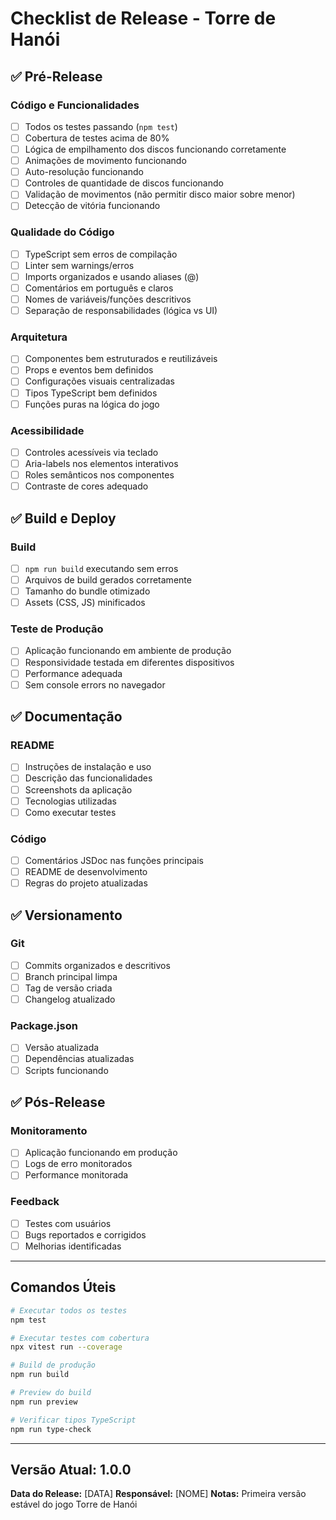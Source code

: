 # Checklist de Release - Torre de Hanói

## ✅ Pré-Release

### Código e Funcionalidades
- [ ] Todos os testes passando (`npm test`)
- [ ] Cobertura de testes acima de 80%
- [ ] Lógica de empilhamento dos discos funcionando corretamente
- [ ] Animações de movimento funcionando
- [ ] Auto-resolução funcionando
- [ ] Controles de quantidade de discos funcionando
- [ ] Validação de movimentos (não permitir disco maior sobre menor)
- [ ] Detecção de vitória funcionando

### Qualidade do Código
- [ ] TypeScript sem erros de compilação
- [ ] Linter sem warnings/erros
- [ ] Imports organizados e usando aliases (@)
- [ ] Comentários em português e claros
- [ ] Nomes de variáveis/funções descritivos
- [ ] Separação de responsabilidades (lógica vs UI)

### Arquitetura
- [ ] Componentes bem estruturados e reutilizáveis
- [ ] Props e eventos bem definidos
- [ ] Configurações visuais centralizadas
- [ ] Tipos TypeScript bem definidos
- [ ] Funções puras na lógica do jogo

### Acessibilidade
- [ ] Controles acessíveis via teclado
- [ ] Aria-labels nos elementos interativos
- [ ] Roles semânticos nos componentes
- [ ] Contraste de cores adequado

## ✅ Build e Deploy

### Build
- [ ] `npm run build` executando sem erros
- [ ] Arquivos de build gerados corretamente
- [ ] Tamanho do bundle otimizado
- [ ] Assets (CSS, JS) minificados

### Teste de Produção
- [ ] Aplicação funcionando em ambiente de produção
- [ ] Responsividade testada em diferentes dispositivos
- [ ] Performance adequada
- [ ] Sem console errors no navegador

## ✅ Documentação

### README
- [ ] Instruções de instalação e uso
- [ ] Descrição das funcionalidades
- [ ] Screenshots da aplicação
- [ ] Tecnologias utilizadas
- [ ] Como executar testes

### Código
- [ ] Comentários JSDoc nas funções principais
- [ ] README de desenvolvimento
- [ ] Regras do projeto atualizadas

## ✅ Versionamento

### Git
- [ ] Commits organizados e descritivos
- [ ] Branch principal limpa
- [ ] Tag de versão criada
- [ ] Changelog atualizado

### Package.json
- [ ] Versão atualizada
- [ ] Dependências atualizadas
- [ ] Scripts funcionando

## ✅ Pós-Release

### Monitoramento
- [ ] Aplicação funcionando em produção
- [ ] Logs de erro monitorados
- [ ] Performance monitorada

### Feedback
- [ ] Testes com usuários
- [ ] Bugs reportados e corrigidos
- [ ] Melhorias identificadas

---

## Comandos Úteis

```bash
# Executar todos os testes
npm test

# Executar testes com cobertura
npx vitest run --coverage

# Build de produção
npm run build

# Preview do build
npm run preview

# Verificar tipos TypeScript
npm run type-check
```

---

## Versão Atual: 1.0.0

**Data do Release:** [DATA]
**Responsável:** [NOME]
**Notas:** Primeira versão estável do jogo Torre de Hanói 